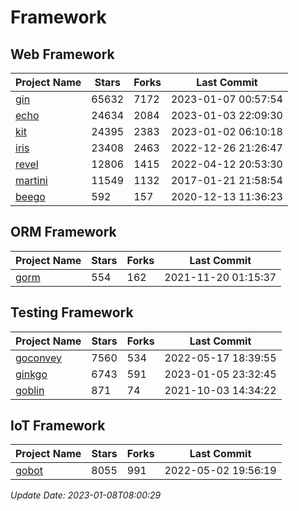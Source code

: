 # Framework

## Web Framework
| Project Name | Stars | Forks | Last Commit |
| ------------ | ----- | ----- | ----------- |
| [gin](https://github.com/gin-gonic/gin) | 65632 | 7172 | 2023-01-07 00:57:54 |
| [echo](https://github.com/labstack/echo) | 24634 | 2084 | 2023-01-03 22:09:30 |
| [kit](https://github.com/go-kit/kit) | 24395 | 2383 | 2023-01-02 06:10:18 |
| [iris](https://github.com/kataras/iris) | 23408 | 2463 | 2022-12-26 21:26:47 |
| [revel](https://github.com/revel/revel) | 12806 | 1415 | 2022-04-12 20:53:30 |
| [martini](https://github.com/go-martini/martini) | 11549 | 1132 | 2017-01-21 21:58:54 |
| [beego](https://github.com/astaxie/beego) | 592 | 157 | 2020-12-13 11:36:23 |

## ORM Framework
| Project Name | Stars | Forks | Last Commit |
| ------------ | ----- | ----- | ----------- |
| [gorm](https://github.com/jinzhu/gorm) | 554 | 162 | 2021-11-20 01:15:37 |

## Testing Framework
| Project Name | Stars | Forks | Last Commit |
| ------------ | ----- | ----- | ----------- |
| [goconvey](https://github.com/smartystreets/goconvey) | 7560 | 534 | 2022-05-17 18:39:55 |
| [ginkgo](https://github.com/onsi/ginkgo) | 6743 | 591 | 2023-01-05 23:32:45 |
| [goblin](https://github.com/franela/goblin) | 871 | 74 | 2021-10-03 14:34:22 |

## IoT Framework
| Project Name | Stars | Forks | Last Commit |
| ------------ | ----- | ----- | ----------- |
| [gobot](https://github.com/hybridgroup/gobot) | 8055 | 991 | 2022-05-02 19:56:19 |

*Update Date: 2023-01-08T08:00:29*